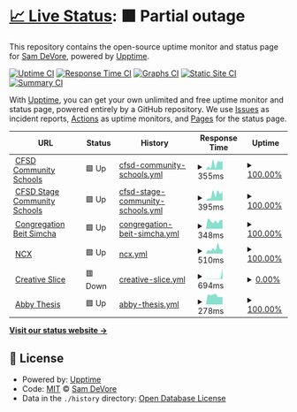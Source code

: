 # [📈 Live Status](https://sdevore.github.io/upptime): <!--live status--> **🟧 Partial outage**

This repository contains the open-source uptime monitor and status page for [Sam DeVore](http://scidsolutions.com), powered by [Upptime](https://github.com/upptime/upptime).

[![Uptime CI](https://github.com/sdevore/upptime/workflows/Uptime%20CI/badge.svg)](https://github.com/sdevore/upptime/actions?query=workflow%3A%22Uptime+CI%22)
[![Response Time CI](https://github.com/sdevore/upptime/workflows/Response%20Time%20CI/badge.svg)](https://github.com/sdevore/upptime/actions?query=workflow%3A%22Response+Time+CI%22)
[![Graphs CI](https://github.com/sdevore/upptime/workflows/Graphs%20CI/badge.svg)](https://github.com/sdevore/upptime/actions?query=workflow%3A%22Graphs+CI%22)
[![Static Site CI](https://github.com/sdevore/upptime/workflows/Static%20Site%20CI/badge.svg)](https://github.com/sdevore/upptime/actions?query=workflow%3A%22Static+Site+CI%22)
[![Summary CI](https://github.com/sdevore/upptime/workflows/Summary%20CI/badge.svg)](https://github.com/sdevore/upptime/actions?query=workflow%3A%22Summary+CI%22)

With [Upptime](https://upptime.js.org), you can get your own unlimited and free uptime monitor and status page, powered entirely by a GitHub repository. We use [Issues](https://github.com/sdevore/upptime/issues) as incident reports, [Actions](https://github.com/sdevore/upptime/actions) as uptime monitors, and [Pages](https://sdevore.github.io/upptime) for the status page.

<!--start: status pages-->
<!-- This summary is generated by Upptime (https://github.com/upptime/upptime) -->
<!-- Do not edit this manually, your changes will be overwritten -->
<!-- prettier-ignore -->
| URL | Status | History | Response Time | Uptime |
| --- | ------ | ------- | ------------- | ------ |
| <img alt="" src="https://icons.duckduckgo.com/ip3/cs.cfsd16.org.ico" height="13"> [CFSD Community Schools](https://cs.cfsd16.org) | 🟩 Up | [cfsd-community-schools.yml](https://github.com/sdevore/upptime/commits/HEAD/history/cfsd-community-schools.yml) | <details><summary><img alt="Response time graph" src="./graphs/cfsd-community-schools/response-time-week.png" height="20"> 355ms</summary><br><a href="https://sdevore.github.io/upptime/history/cfsd-community-schools"><img alt="Response time 411" src="https://img.shields.io/endpoint?url=https%3A%2F%2Fraw.githubusercontent.com%2Fsdevore%2Fupptime%2FHEAD%2Fapi%2Fcfsd-community-schools%2Fresponse-time.json"></a><br><a href="https://sdevore.github.io/upptime/history/cfsd-community-schools"><img alt="24-hour response time 536" src="https://img.shields.io/endpoint?url=https%3A%2F%2Fraw.githubusercontent.com%2Fsdevore%2Fupptime%2FHEAD%2Fapi%2Fcfsd-community-schools%2Fresponse-time-day.json"></a><br><a href="https://sdevore.github.io/upptime/history/cfsd-community-schools"><img alt="7-day response time 355" src="https://img.shields.io/endpoint?url=https%3A%2F%2Fraw.githubusercontent.com%2Fsdevore%2Fupptime%2FHEAD%2Fapi%2Fcfsd-community-schools%2Fresponse-time-week.json"></a><br><a href="https://sdevore.github.io/upptime/history/cfsd-community-schools"><img alt="30-day response time 414" src="https://img.shields.io/endpoint?url=https%3A%2F%2Fraw.githubusercontent.com%2Fsdevore%2Fupptime%2FHEAD%2Fapi%2Fcfsd-community-schools%2Fresponse-time-month.json"></a><br><a href="https://sdevore.github.io/upptime/history/cfsd-community-schools"><img alt="1-year response time 411" src="https://img.shields.io/endpoint?url=https%3A%2F%2Fraw.githubusercontent.com%2Fsdevore%2Fupptime%2FHEAD%2Fapi%2Fcfsd-community-schools%2Fresponse-time-year.json"></a></details> | <details><summary><a href="https://sdevore.github.io/upptime/history/cfsd-community-schools">100.00%</a></summary><a href="https://sdevore.github.io/upptime/history/cfsd-community-schools"><img alt="All-time uptime 100.00%" src="https://img.shields.io/endpoint?url=https%3A%2F%2Fraw.githubusercontent.com%2Fsdevore%2Fupptime%2FHEAD%2Fapi%2Fcfsd-community-schools%2Fuptime.json"></a><br><a href="https://sdevore.github.io/upptime/history/cfsd-community-schools"><img alt="24-hour uptime 100.00%" src="https://img.shields.io/endpoint?url=https%3A%2F%2Fraw.githubusercontent.com%2Fsdevore%2Fupptime%2FHEAD%2Fapi%2Fcfsd-community-schools%2Fuptime-day.json"></a><br><a href="https://sdevore.github.io/upptime/history/cfsd-community-schools"><img alt="7-day uptime 100.00%" src="https://img.shields.io/endpoint?url=https%3A%2F%2Fraw.githubusercontent.com%2Fsdevore%2Fupptime%2FHEAD%2Fapi%2Fcfsd-community-schools%2Fuptime-week.json"></a><br><a href="https://sdevore.github.io/upptime/history/cfsd-community-schools"><img alt="30-day uptime 100.00%" src="https://img.shields.io/endpoint?url=https%3A%2F%2Fraw.githubusercontent.com%2Fsdevore%2Fupptime%2FHEAD%2Fapi%2Fcfsd-community-schools%2Fuptime-month.json"></a><br><a href="https://sdevore.github.io/upptime/history/cfsd-community-schools"><img alt="1-year uptime 100.00%" src="https://img.shields.io/endpoint?url=https%3A%2F%2Fraw.githubusercontent.com%2Fsdevore%2Fupptime%2FHEAD%2Fapi%2Fcfsd-community-schools%2Fuptime-year.json"></a></details>
| <img alt="" src="https://icons.duckduckgo.com/ip3/cs3.cfsd16.org.ico" height="13"> [CFSD Stage Community Schools](https://cs3.cfsd16.org) | 🟩 Up | [cfsd-stage-community-schools.yml](https://github.com/sdevore/upptime/commits/HEAD/history/cfsd-stage-community-schools.yml) | <details><summary><img alt="Response time graph" src="./graphs/cfsd-stage-community-schools/response-time-week.png" height="20"> 395ms</summary><br><a href="https://sdevore.github.io/upptime/history/cfsd-stage-community-schools"><img alt="Response time 460" src="https://img.shields.io/endpoint?url=https%3A%2F%2Fraw.githubusercontent.com%2Fsdevore%2Fupptime%2FHEAD%2Fapi%2Fcfsd-stage-community-schools%2Fresponse-time.json"></a><br><a href="https://sdevore.github.io/upptime/history/cfsd-stage-community-schools"><img alt="24-hour response time 580" src="https://img.shields.io/endpoint?url=https%3A%2F%2Fraw.githubusercontent.com%2Fsdevore%2Fupptime%2FHEAD%2Fapi%2Fcfsd-stage-community-schools%2Fresponse-time-day.json"></a><br><a href="https://sdevore.github.io/upptime/history/cfsd-stage-community-schools"><img alt="7-day response time 395" src="https://img.shields.io/endpoint?url=https%3A%2F%2Fraw.githubusercontent.com%2Fsdevore%2Fupptime%2FHEAD%2Fapi%2Fcfsd-stage-community-schools%2Fresponse-time-week.json"></a><br><a href="https://sdevore.github.io/upptime/history/cfsd-stage-community-schools"><img alt="30-day response time 462" src="https://img.shields.io/endpoint?url=https%3A%2F%2Fraw.githubusercontent.com%2Fsdevore%2Fupptime%2FHEAD%2Fapi%2Fcfsd-stage-community-schools%2Fresponse-time-month.json"></a><br><a href="https://sdevore.github.io/upptime/history/cfsd-stage-community-schools"><img alt="1-year response time 460" src="https://img.shields.io/endpoint?url=https%3A%2F%2Fraw.githubusercontent.com%2Fsdevore%2Fupptime%2FHEAD%2Fapi%2Fcfsd-stage-community-schools%2Fresponse-time-year.json"></a></details> | <details><summary><a href="https://sdevore.github.io/upptime/history/cfsd-stage-community-schools">100.00%</a></summary><a href="https://sdevore.github.io/upptime/history/cfsd-stage-community-schools"><img alt="All-time uptime 100.00%" src="https://img.shields.io/endpoint?url=https%3A%2F%2Fraw.githubusercontent.com%2Fsdevore%2Fupptime%2FHEAD%2Fapi%2Fcfsd-stage-community-schools%2Fuptime.json"></a><br><a href="https://sdevore.github.io/upptime/history/cfsd-stage-community-schools"><img alt="24-hour uptime 100.00%" src="https://img.shields.io/endpoint?url=https%3A%2F%2Fraw.githubusercontent.com%2Fsdevore%2Fupptime%2FHEAD%2Fapi%2Fcfsd-stage-community-schools%2Fuptime-day.json"></a><br><a href="https://sdevore.github.io/upptime/history/cfsd-stage-community-schools"><img alt="7-day uptime 100.00%" src="https://img.shields.io/endpoint?url=https%3A%2F%2Fraw.githubusercontent.com%2Fsdevore%2Fupptime%2FHEAD%2Fapi%2Fcfsd-stage-community-schools%2Fuptime-week.json"></a><br><a href="https://sdevore.github.io/upptime/history/cfsd-stage-community-schools"><img alt="30-day uptime 100.00%" src="https://img.shields.io/endpoint?url=https%3A%2F%2Fraw.githubusercontent.com%2Fsdevore%2Fupptime%2FHEAD%2Fapi%2Fcfsd-stage-community-schools%2Fuptime-month.json"></a><br><a href="https://sdevore.github.io/upptime/history/cfsd-stage-community-schools"><img alt="1-year uptime 100.00%" src="https://img.shields.io/endpoint?url=https%3A%2F%2Fraw.githubusercontent.com%2Fsdevore%2Fupptime%2FHEAD%2Fapi%2Fcfsd-stage-community-schools%2Fuptime-year.json"></a></details>
| <img alt="" src="https://icons.duckduckgo.com/ip3/beitsimchatucson.org.ico" height="13"> [Congregation Beit Simcha](https://beitsimchatucson.org) | 🟩 Up | [congregation-beit-simcha.yml](https://github.com/sdevore/upptime/commits/HEAD/history/congregation-beit-simcha.yml) | <details><summary><img alt="Response time graph" src="./graphs/congregation-beit-simcha/response-time-week.png" height="20"> 348ms</summary><br><a href="https://sdevore.github.io/upptime/history/congregation-beit-simcha"><img alt="Response time 328" src="https://img.shields.io/endpoint?url=https%3A%2F%2Fraw.githubusercontent.com%2Fsdevore%2Fupptime%2FHEAD%2Fapi%2Fcongregation-beit-simcha%2Fresponse-time.json"></a><br><a href="https://sdevore.github.io/upptime/history/congregation-beit-simcha"><img alt="24-hour response time 390" src="https://img.shields.io/endpoint?url=https%3A%2F%2Fraw.githubusercontent.com%2Fsdevore%2Fupptime%2FHEAD%2Fapi%2Fcongregation-beit-simcha%2Fresponse-time-day.json"></a><br><a href="https://sdevore.github.io/upptime/history/congregation-beit-simcha"><img alt="7-day response time 348" src="https://img.shields.io/endpoint?url=https%3A%2F%2Fraw.githubusercontent.com%2Fsdevore%2Fupptime%2FHEAD%2Fapi%2Fcongregation-beit-simcha%2Fresponse-time-week.json"></a><br><a href="https://sdevore.github.io/upptime/history/congregation-beit-simcha"><img alt="30-day response time 350" src="https://img.shields.io/endpoint?url=https%3A%2F%2Fraw.githubusercontent.com%2Fsdevore%2Fupptime%2FHEAD%2Fapi%2Fcongregation-beit-simcha%2Fresponse-time-month.json"></a><br><a href="https://sdevore.github.io/upptime/history/congregation-beit-simcha"><img alt="1-year response time 328" src="https://img.shields.io/endpoint?url=https%3A%2F%2Fraw.githubusercontent.com%2Fsdevore%2Fupptime%2FHEAD%2Fapi%2Fcongregation-beit-simcha%2Fresponse-time-year.json"></a></details> | <details><summary><a href="https://sdevore.github.io/upptime/history/congregation-beit-simcha">100.00%</a></summary><a href="https://sdevore.github.io/upptime/history/congregation-beit-simcha"><img alt="All-time uptime 100.00%" src="https://img.shields.io/endpoint?url=https%3A%2F%2Fraw.githubusercontent.com%2Fsdevore%2Fupptime%2FHEAD%2Fapi%2Fcongregation-beit-simcha%2Fuptime.json"></a><br><a href="https://sdevore.github.io/upptime/history/congregation-beit-simcha"><img alt="24-hour uptime 100.00%" src="https://img.shields.io/endpoint?url=https%3A%2F%2Fraw.githubusercontent.com%2Fsdevore%2Fupptime%2FHEAD%2Fapi%2Fcongregation-beit-simcha%2Fuptime-day.json"></a><br><a href="https://sdevore.github.io/upptime/history/congregation-beit-simcha"><img alt="7-day uptime 100.00%" src="https://img.shields.io/endpoint?url=https%3A%2F%2Fraw.githubusercontent.com%2Fsdevore%2Fupptime%2FHEAD%2Fapi%2Fcongregation-beit-simcha%2Fuptime-week.json"></a><br><a href="https://sdevore.github.io/upptime/history/congregation-beit-simcha"><img alt="30-day uptime 100.00%" src="https://img.shields.io/endpoint?url=https%3A%2F%2Fraw.githubusercontent.com%2Fsdevore%2Fupptime%2FHEAD%2Fapi%2Fcongregation-beit-simcha%2Fuptime-month.json"></a><br><a href="https://sdevore.github.io/upptime/history/congregation-beit-simcha"><img alt="1-year uptime 100.00%" src="https://img.shields.io/endpoint?url=https%3A%2F%2Fraw.githubusercontent.com%2Fsdevore%2Fupptime%2FHEAD%2Fapi%2Fcongregation-beit-simcha%2Fuptime-year.json"></a></details>
| <img alt="" src="https://icons.duckduckgo.com/ip3/ncx.com.ico" height="13"> [NCX](https://ncx.com) | 🟩 Up | [ncx.yml](https://github.com/sdevore/upptime/commits/HEAD/history/ncx.yml) | <details><summary><img alt="Response time graph" src="./graphs/ncx/response-time-week.png" height="20"> 510ms</summary><br><a href="https://sdevore.github.io/upptime/history/ncx"><img alt="Response time 491" src="https://img.shields.io/endpoint?url=https%3A%2F%2Fraw.githubusercontent.com%2Fsdevore%2Fupptime%2FHEAD%2Fapi%2Fncx%2Fresponse-time.json"></a><br><a href="https://sdevore.github.io/upptime/history/ncx"><img alt="24-hour response time 489" src="https://img.shields.io/endpoint?url=https%3A%2F%2Fraw.githubusercontent.com%2Fsdevore%2Fupptime%2FHEAD%2Fapi%2Fncx%2Fresponse-time-day.json"></a><br><a href="https://sdevore.github.io/upptime/history/ncx"><img alt="7-day response time 510" src="https://img.shields.io/endpoint?url=https%3A%2F%2Fraw.githubusercontent.com%2Fsdevore%2Fupptime%2FHEAD%2Fapi%2Fncx%2Fresponse-time-week.json"></a><br><a href="https://sdevore.github.io/upptime/history/ncx"><img alt="30-day response time 484" src="https://img.shields.io/endpoint?url=https%3A%2F%2Fraw.githubusercontent.com%2Fsdevore%2Fupptime%2FHEAD%2Fapi%2Fncx%2Fresponse-time-month.json"></a><br><a href="https://sdevore.github.io/upptime/history/ncx"><img alt="1-year response time 491" src="https://img.shields.io/endpoint?url=https%3A%2F%2Fraw.githubusercontent.com%2Fsdevore%2Fupptime%2FHEAD%2Fapi%2Fncx%2Fresponse-time-year.json"></a></details> | <details><summary><a href="https://sdevore.github.io/upptime/history/ncx">100.00%</a></summary><a href="https://sdevore.github.io/upptime/history/ncx"><img alt="All-time uptime 99.99%" src="https://img.shields.io/endpoint?url=https%3A%2F%2Fraw.githubusercontent.com%2Fsdevore%2Fupptime%2FHEAD%2Fapi%2Fncx%2Fuptime.json"></a><br><a href="https://sdevore.github.io/upptime/history/ncx"><img alt="24-hour uptime 100.00%" src="https://img.shields.io/endpoint?url=https%3A%2F%2Fraw.githubusercontent.com%2Fsdevore%2Fupptime%2FHEAD%2Fapi%2Fncx%2Fuptime-day.json"></a><br><a href="https://sdevore.github.io/upptime/history/ncx"><img alt="7-day uptime 100.00%" src="https://img.shields.io/endpoint?url=https%3A%2F%2Fraw.githubusercontent.com%2Fsdevore%2Fupptime%2FHEAD%2Fapi%2Fncx%2Fuptime-week.json"></a><br><a href="https://sdevore.github.io/upptime/history/ncx"><img alt="30-day uptime 100.00%" src="https://img.shields.io/endpoint?url=https%3A%2F%2Fraw.githubusercontent.com%2Fsdevore%2Fupptime%2FHEAD%2Fapi%2Fncx%2Fuptime-month.json"></a><br><a href="https://sdevore.github.io/upptime/history/ncx"><img alt="1-year uptime 99.99%" src="https://img.shields.io/endpoint?url=https%3A%2F%2Fraw.githubusercontent.com%2Fsdevore%2Fupptime%2FHEAD%2Fapi%2Fncx%2Fuptime-year.json"></a></details>
| <img alt="" src="https://icons.duckduckgo.com/ip3/creativeslice.com.ico" height="13"> [Creative Slice](https://creativeslice.com) | 🟥 Down | [creative-slice.yml](https://github.com/sdevore/upptime/commits/HEAD/history/creative-slice.yml) | <details><summary><img alt="Response time graph" src="./graphs/creative-slice/response-time-week.png" height="20"> 694ms</summary><br><a href="https://sdevore.github.io/upptime/history/creative-slice"><img alt="Response time 265" src="https://img.shields.io/endpoint?url=https%3A%2F%2Fraw.githubusercontent.com%2Fsdevore%2Fupptime%2FHEAD%2Fapi%2Fcreative-slice%2Fresponse-time.json"></a><br><a href="https://sdevore.github.io/upptime/history/creative-slice"><img alt="24-hour response time 4388" src="https://img.shields.io/endpoint?url=https%3A%2F%2Fraw.githubusercontent.com%2Fsdevore%2Fupptime%2FHEAD%2Fapi%2Fcreative-slice%2Fresponse-time-day.json"></a><br><a href="https://sdevore.github.io/upptime/history/creative-slice"><img alt="7-day response time 694" src="https://img.shields.io/endpoint?url=https%3A%2F%2Fraw.githubusercontent.com%2Fsdevore%2Fupptime%2FHEAD%2Fapi%2Fcreative-slice%2Fresponse-time-week.json"></a><br><a href="https://sdevore.github.io/upptime/history/creative-slice"><img alt="30-day response time 237" src="https://img.shields.io/endpoint?url=https%3A%2F%2Fraw.githubusercontent.com%2Fsdevore%2Fupptime%2FHEAD%2Fapi%2Fcreative-slice%2Fresponse-time-month.json"></a><br><a href="https://sdevore.github.io/upptime/history/creative-slice"><img alt="1-year response time 265" src="https://img.shields.io/endpoint?url=https%3A%2F%2Fraw.githubusercontent.com%2Fsdevore%2Fupptime%2FHEAD%2Fapi%2Fcreative-slice%2Fresponse-time-year.json"></a></details> | <details><summary><a href="https://sdevore.github.io/upptime/history/creative-slice">0.00%</a></summary><a href="https://sdevore.github.io/upptime/history/creative-slice"><img alt="All-time uptime 87.52%" src="https://img.shields.io/endpoint?url=https%3A%2F%2Fraw.githubusercontent.com%2Fsdevore%2Fupptime%2FHEAD%2Fapi%2Fcreative-slice%2Fuptime.json"></a><br><a href="https://sdevore.github.io/upptime/history/creative-slice"><img alt="24-hour uptime 0.00%" src="https://img.shields.io/endpoint?url=https%3A%2F%2Fraw.githubusercontent.com%2Fsdevore%2Fupptime%2FHEAD%2Fapi%2Fcreative-slice%2Fuptime-day.json"></a><br><a href="https://sdevore.github.io/upptime/history/creative-slice"><img alt="7-day uptime 0.00%" src="https://img.shields.io/endpoint?url=https%3A%2F%2Fraw.githubusercontent.com%2Fsdevore%2Fupptime%2FHEAD%2Fapi%2Fcreative-slice%2Fuptime-week.json"></a><br><a href="https://sdevore.github.io/upptime/history/creative-slice"><img alt="30-day uptime 4.67%" src="https://img.shields.io/endpoint?url=https%3A%2F%2Fraw.githubusercontent.com%2Fsdevore%2Fupptime%2FHEAD%2Fapi%2Fcreative-slice%2Fuptime-month.json"></a><br><a href="https://sdevore.github.io/upptime/history/creative-slice"><img alt="1-year uptime 87.52%" src="https://img.shields.io/endpoint?url=https%3A%2F%2Fraw.githubusercontent.com%2Fsdevore%2Fupptime%2FHEAD%2Fapi%2Fcreative-slice%2Fuptime-year.json"></a></details>
| <img alt="" src="https://icons.duckduckgo.com/ip3/thesis.abigaildevore.com.ico" height="13"> [Abby Thesis](https://thesis.abigaildevore.com) | 🟩 Up | [abby-thesis.yml](https://github.com/sdevore/upptime/commits/HEAD/history/abby-thesis.yml) | <details><summary><img alt="Response time graph" src="./graphs/abby-thesis/response-time-week.png" height="20"> 278ms</summary><br><a href="https://sdevore.github.io/upptime/history/abby-thesis"><img alt="Response time 358" src="https://img.shields.io/endpoint?url=https%3A%2F%2Fraw.githubusercontent.com%2Fsdevore%2Fupptime%2FHEAD%2Fapi%2Fabby-thesis%2Fresponse-time.json"></a><br><a href="https://sdevore.github.io/upptime/history/abby-thesis"><img alt="24-hour response time 236" src="https://img.shields.io/endpoint?url=https%3A%2F%2Fraw.githubusercontent.com%2Fsdevore%2Fupptime%2FHEAD%2Fapi%2Fabby-thesis%2Fresponse-time-day.json"></a><br><a href="https://sdevore.github.io/upptime/history/abby-thesis"><img alt="7-day response time 278" src="https://img.shields.io/endpoint?url=https%3A%2F%2Fraw.githubusercontent.com%2Fsdevore%2Fupptime%2FHEAD%2Fapi%2Fabby-thesis%2Fresponse-time-week.json"></a><br><a href="https://sdevore.github.io/upptime/history/abby-thesis"><img alt="30-day response time 262" src="https://img.shields.io/endpoint?url=https%3A%2F%2Fraw.githubusercontent.com%2Fsdevore%2Fupptime%2FHEAD%2Fapi%2Fabby-thesis%2Fresponse-time-month.json"></a><br><a href="https://sdevore.github.io/upptime/history/abby-thesis"><img alt="1-year response time 358" src="https://img.shields.io/endpoint?url=https%3A%2F%2Fraw.githubusercontent.com%2Fsdevore%2Fupptime%2FHEAD%2Fapi%2Fabby-thesis%2Fresponse-time-year.json"></a></details> | <details><summary><a href="https://sdevore.github.io/upptime/history/abby-thesis">100.00%</a></summary><a href="https://sdevore.github.io/upptime/history/abby-thesis"><img alt="All-time uptime 99.99%" src="https://img.shields.io/endpoint?url=https%3A%2F%2Fraw.githubusercontent.com%2Fsdevore%2Fupptime%2FHEAD%2Fapi%2Fabby-thesis%2Fuptime.json"></a><br><a href="https://sdevore.github.io/upptime/history/abby-thesis"><img alt="24-hour uptime 100.00%" src="https://img.shields.io/endpoint?url=https%3A%2F%2Fraw.githubusercontent.com%2Fsdevore%2Fupptime%2FHEAD%2Fapi%2Fabby-thesis%2Fuptime-day.json"></a><br><a href="https://sdevore.github.io/upptime/history/abby-thesis"><img alt="7-day uptime 100.00%" src="https://img.shields.io/endpoint?url=https%3A%2F%2Fraw.githubusercontent.com%2Fsdevore%2Fupptime%2FHEAD%2Fapi%2Fabby-thesis%2Fuptime-week.json"></a><br><a href="https://sdevore.github.io/upptime/history/abby-thesis"><img alt="30-day uptime 100.00%" src="https://img.shields.io/endpoint?url=https%3A%2F%2Fraw.githubusercontent.com%2Fsdevore%2Fupptime%2FHEAD%2Fapi%2Fabby-thesis%2Fuptime-month.json"></a><br><a href="https://sdevore.github.io/upptime/history/abby-thesis"><img alt="1-year uptime 99.99%" src="https://img.shields.io/endpoint?url=https%3A%2F%2Fraw.githubusercontent.com%2Fsdevore%2Fupptime%2FHEAD%2Fapi%2Fabby-thesis%2Fuptime-year.json"></a></details>

<!--end: status pages-->

[**Visit our status website →**](https://sdevore.github.io/upptime)

## 📄 License

- Powered by: [Upptime](https://github.com/upptime/upptime)
- Code: [MIT](./LICENSE) © [Sam DeVore](http://scidsolutions.com)
- Data in the `./history` directory: [Open Database License](https://opendatacommons.org/licenses/odbl/1-0/)
